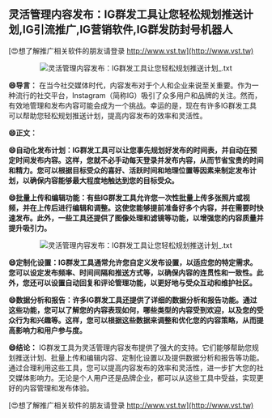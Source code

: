 ## **灵活管理内容发布：IG群发工具让您轻松规划推送计划,IG引流推广,IG营销软件,IG群发防封号机器人**

[😍想了解推广相关软件的朋友请登录 http://www.vst.tw](http://www.vst.tw)

 <center><img src="https://vst.tw/MP4/tuiguang/png/6.png" alt="灵活管理内容发布：IG群发工具让您轻松规划推送计划_.txt"></center>

**😄导言：**
在当今社交媒体时代，内容发布对于个人和企业来说至关重要。作为一种流行的社交平台，Instagram（简称IG）吸引了众多用户和品牌的关注。然而，有效地管理和发布内容可能会成为一个挑战。幸运的是，现在有许多IG群发工具可以帮助您轻松规划推送计划，提高内容发布的效率和灵活性。

**😄正文：**

**😄自动化发布计划：IG群发工具可以让您事先规划好发布的时间表，并自动在预定时间发布内容。这样，您就不必手动每天登录并发布内容，从而节省宝贵的时间和精力。您可以根据目标受众的喜好、活跃时间和地理位置等因素来制定发布计划，以确保内容能够最大程度地触达到您的目标受众。**

**😄批量上传和编辑功能：有些IG群发工具允许您一次性批量上传多张照片或视频，并在上传后进行编辑和调整。这使您能够提前准备好多个内容，并在需要时快速发布。此外，一些工具还提供了图像处理和滤镜等功能，以增强您的内容质量并提升吸引力。**

 <center><img src="https://vst.tw/MP4/tuiguang/png/0.png" alt="灵活管理内容发布：IG群发工具让您轻松规划推送计划_.txt"></center>

**😄定制化设置：IG群发工具通常允许您自定义发布设置，以适应您的特定需求。您可以设定发布频率、时间间隔和推送方式等，以确保内容的连贯性和一致性。此外，您还可以设置自动回复和评论管理功能，以更好地与受众互动和维护社区。**

**😄数据分析和报告：许多IG群发工具还提供了详细的数据分析和报告功能。通过这些功能，您可以了解您的内容表现如何，哪些类型的内容受到欢迎，以及您的受众行为和兴趣等。这样，您可以根据这些数据来调整和优化您的内容策略，从而提高影响力和用户参与度。**

**😄结论：**
IG群发工具为灵活管理内容发布提供了强大的支持。它们能够帮助您规划推送计划、批量上传和编辑内容、定制化设置以及提供数据分析和报告等功能。通过合理利用这些工具，您可以提高内容发布的效率和灵活性，进一步扩大您的社交媒体影响力。无论是个人用户还是品牌企业，都可以从这些工具中受益，实现更好的内容管理和发布体验。

[😍想了解推广相关软件的朋友请登录 http://www.vst.tw](http://www.vst.tw)



